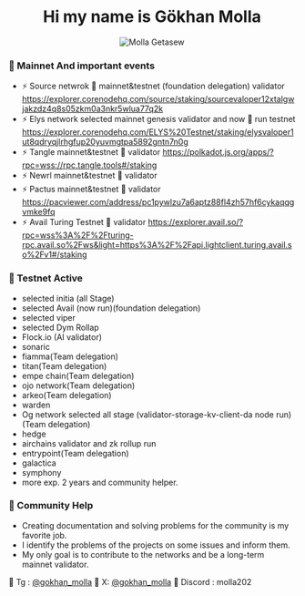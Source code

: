 <h1 align="center"> Hi my name is Gökhan Molla </h1>
<p align="center"> <img src="https://github-readme-stats.vercel.app/api?username=molla202&show_icons=true&theme=gotham" alt="Molla Getasew" />

### 🎪 Mainnet And important events

- ⚡ Source netwrok 🏃 mainnet&testnet (foundation delegation) validator https://explorer.corenodehq.com/source/staking/sourcevaloper12xtalgwjakzdz4q8s05zkm0a3nkr5wlua77q2k
- ⚡ Elys network selected mainnet genesis validator and now 🏃 run testnet https://explorer.corenodehq.com/ELYS%20Testnet/staking/elysvaloper1ut8qdryqjlrhgfup20yuvmgtpa5892gntn7n0g
- ⚡ Tangle mainnet&testnet 🏃 validator https://polkadot.js.org/apps/?rpc=wss://rpc.tangle.tools#/staking
- ⚡ Newrl mainnet&testnet 🏃 validator
- ⚡ Pactus mainnet&testnet 🏃 validator https://pacviewer.com/address/pc1pywlzu7a6aptz88fl4zh57hf6cykaqqgvmke9fq
- ⚡ Avail Turing Testnet 🏃 validator https://explorer.avail.so/?rpc=wss%3A%2F%2Fturing-rpc.avail.so%2Fws&light=https%3A%2F%2Fapi.lightclient.turing.avail.so%2Fv1#/staking

### 🏁 Testnet Active

- selected initia (all Stage)
- selected Avail (now run)(foundation delegation)
- selected viper
- selected Dym Rollap
- Flock.io (AI validator)
- sonaric
- fiamma(Team delegation)
- titan(Team delegation)
- empe chain(Team delegation)
- ojo network(Team delegation)
- arkeo(Team delegation)
- warden
- Og network selected all stage (validator-storage-kv-client-da node run)(Team delegation)
- hedge
- airchains validator and zk rollup run
- entrypoint(Team delegation)
- galactica
- symphony
- more exp. 2 years and community helper.

### 📣 Community Help

- Creating documentation and solving problems for the community is my favorite job.
- I identify the problems of the projects on some issues and inform them.
- My only goal is to contribute to the networks and be a long-term mainnet validator.

💬 Tg : [@gokhan_molla](https://t.me/gokhan_molla)
💬 X: [@gokhan_molla](https://x.com/gokhan_molla)
💬 Discord : molla202
